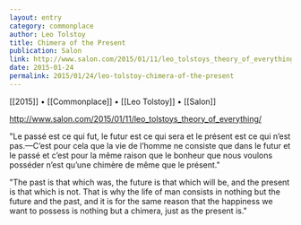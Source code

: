 ```yaml
---
layout: entry
category: commonplace
author: Leo Tolstoy
title: Chimera of the Present
publication: Salon
link: http://www.salon.com/2015/01/11/leo_tolstoys_theory_of_everything/
date: 2015-01-24
permalink: 2015/01/24/leo-tolstoy-chimera-of-the-present
---
```


[[2015]] • [[Commonplace]] • [[Leo Tolstoy]] • [[Salon]]

http://www.salon.com/2015/01/11/leo_tolstoys_theory_of_everything/

"Le passé est ce qui fut, le futur est ce qui sera et le présent est ce qui n’est pas.—C’est pour cela que la vie de l’homme ne consiste que dans le futur et le passé et c’est pour la même raison que le bonheur que nous voulons posséder n’est qu’une chimère de même que le présent."

"The past is that which was, the future is that which will be, and the present is that which is not. That is why the life of man consists in nothing but the future and the past, and it is for the same reason that the happiness we want to possess is nothing but a chimera, just as the present is."


